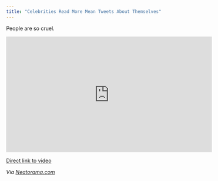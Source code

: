 ```yaml
---
title: "Celebrities Read More Mean Tweets About Themselves"
---
```

<p>People are so cruel.</p>
<p><iframe width="560" height="315" src="https://www.youtube.com/embed/Hcmz74AaXHs" frameborder="0" allowfullscreen></iframe></p>
<p><a href="https://youtu.be/Hcmz74AaXHs">Direct link to video</a></p>
<p><em>Via <a href="https://www.neatorama.com/2012/07/26/celebrities-once-again-read-mean-tweets-about-themselves/">Neatorama.com</a></em></p>
